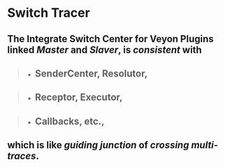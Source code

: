 # Switch Tracer
## **The Integrate Switch Center for Veyon Plugins** linked *Master* and *Slaver*, is ***consistent*** with

> * ## SenderCenter, Resolutor, 

> * ## Receptor, Executor, 

> * ## Callbacks, etc.,

## which is like ***guiding junction*** of *crossing multi-traces*.